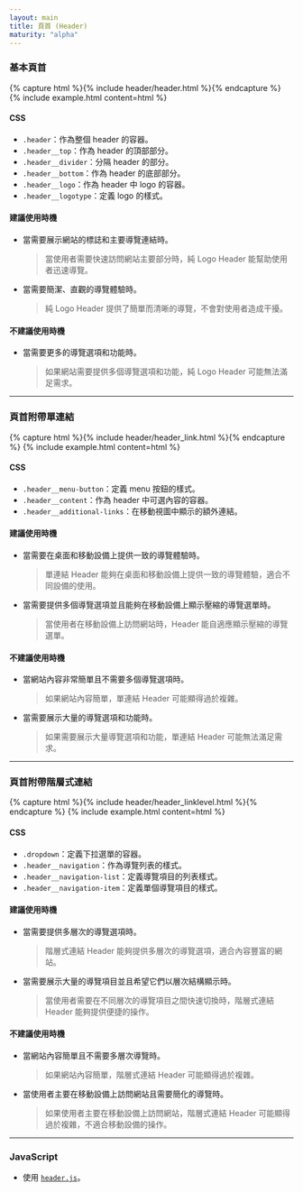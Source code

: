 ```yaml
---
layout: main
title: 頁首 (Header)
maturity: "alpha"
---
```


### 基本頁首

{% capture html %}{% include header/header.html %}{% endcapture %}
{% 
  include example.html content=html
%}

#### CSS

- `.header`：作為整個 header 的容器。
- `.header__top`：作為 header 的頂部部分。
- `.header__divider`：分隔 header 的部分。
- `.header__bottom`：作為 header 的底部部分。
- `.header__logo`：作為 header 中 logo 的容器。
- `.header__logotype`：定義 logo 的樣式。

#### 建議使用時機

- 當需要展示網站的標誌和主要導覽連結時。
    > 當使用者需要快速訪問網站主要部分時，純 Logo Header 能幫助使用者迅速導覽。
- 當需要簡潔、直觀的導覽體驗時。
    > 純 Logo Header 提供了簡單而清晰的導覽，不會對使用者造成干擾。

#### 不建議使用時機

- 當需要更多的導覽選項和功能時。
    > 如果網站需要提供多個導覽選項和功能，純 Logo Header 可能無法滿足需求。

---

### 頁首附帶單連結

{% capture html %}{% include header/header_link.html %}{% endcapture %}
{% 
  include example.html content=html
%}

#### CSS

- `.header__menu-button`：定義 menu 按鈕的樣式。
- `.header__content`：作為 header 中可選內容的容器。
- `.header__additional-links`：在移動視圖中顯示的額外連結。

#### 建議使用時機

- 當需要在桌面和移動設備上提供一致的導覽體驗時。
    > 單連結 Header 能夠在桌面和移動設備上提供一致的導覽體驗，適合不同設備的使用。
- 當需要提供多個導覽選項並且能夠在移動設備上顯示壓縮的導覽選單時。
    > 當使用者在移動設備上訪問網站時，Header 能自適應顯示壓縮的導覽選單。

#### 不建議使用時機

- 當網站內容非常簡單且不需要多個導覽選項時。
    > 如果網站內容簡單，單連結 Header 可能顯得過於複雜。
- 當需要展示大量的導覽選項和功能時。
    > 如果需要展示大量導覽選項和功能，單連結 Header 可能無法滿足需求。

---

### 頁首附帶階層式連結

{% capture html %}{% include header/header_linklevel.html %}{% endcapture %}
{% 
  include example.html content=html
%}

#### CSS

- `.dropdown`：定義下拉選單的容器。
- `.header__navigation`：作為導覽列表的樣式。
- `.header__navigation-list`：定義導覽項目的列表樣式。
- `.header__navigation-item`：定義單個導覽項目的樣式。

#### 建議使用時機

- 當需要提供多層次的導覽選項時。
    > 階層式連結 Header 能夠提供多層次的導覽選項，適合內容豐富的網站。
- 當需要展示大量的導覽項目並且希望它們以層次結構顯示時。
    > 當使用者需要在不同層次的導覽項目之間快速切換時，階層式連結 Header 能夠提供便捷的操作。

#### 不建議使用時機

- 當網站內容簡單且不需要多層次導覽時。
    > 如果網站內容簡單，階層式連結 Header 可能顯得過於複雜。
- 當使用者主要在移動設備上訪問網站且需要簡化的導覽時。
    > 如果使用者主要在移動設備上訪問網站，階層式連結 Header 可能顯得過於複雜，不適合移動設備的操作。

---

### JavaScript

- 使用 [`header.js`](/assets/components/header.js)。
